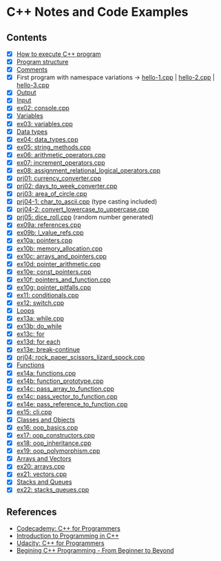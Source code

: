 # C++ Notes and Code Examples

## Contents

- [x] [How to execute C++ program](./docs/execute.md)
- [x] [Program structure](./docs/hello.md)
- [x] [Comments](./docs/comments.md)
- [x] First program with namespace variations -> [hello-1.cpp](./01-hello/hello-1.cpp) | [hello-2.cpp](./01-hello/hello-2.cpp) | [hello-3.cpp](./01-hello/hello-3.cpp)
- [x] [Output](./docs/output.md)
- [x] [Input](./docs/input.md)
- [x] [ex02: console.cpp](./02-console/main.cpp)
- [x] [Variables](./docs/variables.md)
- [x] [ex03: variables.cpp](./03-variables/main.cpp)
- [x] [Data types](./docs/data-types.md)
- [x] [ex04: data_types.cpp](./04-data-types/main.cpp)
- [x] [ex05: string_methods.cpp](./05-string-methods/main.cpp)
- [x] [ex06: arithmetic_operators.cpp](./06-arithmetic-operators/main.cpp)
- [x] [ex07: increment_operators.cpp](./07-increment-operators/main.cpp)
- [x] [ex08: assignment_relational_logical_operators.cpp](./08-assignment-relational-logical-operators/main.cpp)
- [x] [prj01: currency_converter.cpp](./prj01-currency/main.cpp)
- [x] [prj02: days_to_week_converter.cpp](./prj02-days-to-weeks/main.cpp)
- [x] [prj03: area_of_circle.cpp](./prj03-circle-area/main.cpp)
- [x] [prj04-1: char_to_ascii.cpp](./prj04-char-ascii/main.cpp) (type casting included)
- [x] [prj04-2: convert_lowercase_to_uppercase.cpp](./prj04-char-ascii/convert_to_uppercase.cpp)
- [x] [prj05: dice_roll.cpp](./prj05-dice-roll/main.cpp) (random number generated)
- [x] [ex09a: references.cpp](./09-references/main.cpp)
- [x] [ex09b: l_value_refs.cpp](./09-references/l_value_refs.cpp)
- [x] [ex10a: pointers.cpp](./10-pointers/main.cpp)
- [x] [ex10b: memory_allocation.cpp](./10-pointers/memory_allocation.cpp)
- [x] [ex10c: arrays_and_pointers.cpp](./10-pointers/array_and_pointers.cpp)
- [x] [ex10d: pointer_arithmetic.cpp](./10-pointers/pointer_arithmetic.cpp)
- [x] [ex10e: const_pointers.cpp](./10-pointers/const_pointers.cpp)
- [x] [ex10f: pointers_and_function.cpp](./10-pointers/pointers_and_function.cpp)
- [x] [ex10g: pointer_pitfalls.cpp](./10-pointers/pointer_pitfalls.cpp)
- [x] [ex11: conditionals.cpp](./11-conditionals/main.cpp)
- [x] [ex12: switch.cpp](./12-switch-case/main.cpp)
- [x] [Loops](./docs/loops.md)
- [x] [ex13a: while.cpp](./13-loops/while.cpp)
- [x] [ex13b: do_while](./13-loops/do_while.cpp)
- [x] [ex13c: for](./13-loops/for.cpp)
- [x] [ex13d: for each](./13-loops/for_each.cpp)
- [x] [ex13e: break-continue](./13-loops/break_continue.cpp)
- [x] [prj04: rock_paper_scissors_lizard_spock.cpp](./prj04-rock-paper-scissors/main.cpp)
- [x] [Functions](./docs/functions.md)
- [x] [ex14a: functions.cpp](./14-functions/main.cpp)
- [x] [ex14b: function_prototype.cpp](./14-functions/function_prototype.cpp)
- [x] [ex14c: pass_array_to_function.cpp](./14-functions/pass_array_to_function.cpp)
- [x] [ex14c: pass_vector_to_function.cpp](./14-functions/pass_vector_to_function.cpp)
- [x] [ex14e: pass_reference_to_function.cpp](./14-functions/pass_reference_to_function.cpp)
- [x] [ex15: cli.cpp](./15-command-line-args/main.cpp)
- [x] [Classes and Objects](./docs/classes-objects.md)
- [x] [ex16: oop_basics.cpp](./16-oop-basics/main.cpp)
- [x] [ex17: oop_constructors.cpp](./17-oop-constructors/main.cpp)
- [x] [ex18: oop_inheritance.cpp](./18-oop-inheritance/main.cpp)
- [x] [ex19: oop_polymorphism.cpp](./19-oop-polymorphism/main.cpp)
- [x] [Arrays and Vectors](./docs/arrays-vectors.md)
- [x] [ex20: arrays.cpp](./20-arrays/main.cpp)
- [x] [ex21: vectors.cpp](./21-vectors/main.cpp)
- [x] [Stacks and Queues](./docs/stacks-queues.md)
- [x] [ex22: stacks_queues.cpp](./22-stacks-queues/main.cpp)

## References

- [Codecademy: C++ for Programmers](https://www.codecademy.com/learn/c-plus-plus-for-programmers)
- [Introduction to Programming in C++](https://learning.edx.org/course/course-v1:NYUx+CPP.PRG.1+3T2020/home)
- [Udacity: C++ for Programmers](https://learn.udacity.com/courses/ud210)
- [Begining C++ Programming - From Beginner to Beyond](https://www.udemy.com/course/beginning-c-plus-plus-programming/)
